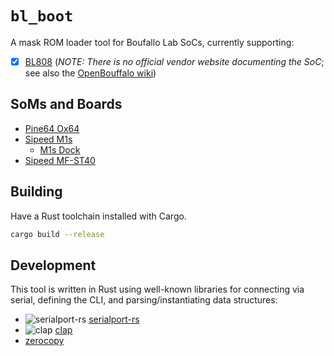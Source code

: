 # `bl_boot`

A mask ROM loader tool for Boufallo Lab SoCs, currently supporting:

- [x] [BL808](https://openbouffalo.github.io/chips/bl808/bootrom/)
  (_NOTE: There is no official vendor website documenting the SoC_;
  see also the [OpenBouffalo wiki](https://openbouffalo.org/index.php/BL808))

## SoMs and Boards

- [Pine64 Ox64](https://wiki.pine64.org/wiki/Ox64)
- [Sipeed M1s](https://wiki.sipeed.com/hardware/en/maix/m1s/m1s_module.html)
  * [M1s Dock](https://wiki.sipeed.com/hardware/en/maix/m1s/m1s_dock.html)
- [Sipeed MF-ST40](https://wiki.sipeed.com/hardware/zh/maixface/mfst40/mfst40.html)

## Building

Have a Rust toolchain installed with Cargo.

```sh
cargo build --release
```

## Development

This tool is written in Rust using well-known libraries for connecting via
serial, defining the CLI, and parsing/instantiating data structures:

- ![serialport-rs](https://avatars.githubusercontent.com/u/32803384?s=24&v=4)
  [serialport-rs](https://github.com/serialport/serialport-rs)
- ![clap](https://avatars.githubusercontent.com/u/39927937?s=24&v=4)
  [clap](https://docs.rs/clap)
- [zerocopy](https://docs.rs/zerocopy)
